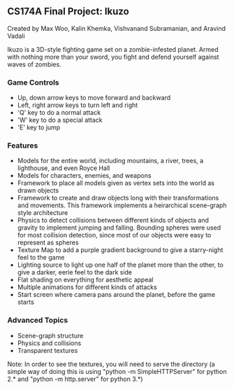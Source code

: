 CS174A Final Project: Ikuzo
---------------------------

Created by Max Woo, Kalin Khemka, Vishvanand Subramanian, and Aravind Vadali

Ikuzo is a 3D-style fighting game set on a zombie-infested planet. Armed with nothing more than your sword, you fight and defend yourself against waves of zombies.

### Game Controls

* Up, down arrow keys to move forward and backward
* Left, right arrow keys to turn left and right
* 'Q' key to do a normal attack
* 'W' key to do a special attack
* 'E' key to jump

### Features

* Models for the entire world, including mountains, a river, trees, a lighthouse, and even Royce Hall
* Models for characters, enemies, and weapons
* Framework to place all models given as vertex sets into the world as drawn objects
* Framework to create and draw objects long with their transformations and movements. This framework implements a heirarchical scene-graph style architecture
* Physics to detect collisions between different kinds of objects and gravity to implement jumping and falling. Bounding spheres were used for most collision detection, since most of our objects were easy to represent as spheres
* Texture Map to add a purple gradient background to give a starry-night feel to the game
* Lighting source to light up one half of the planet more than the other, to give a darker, eerie feel to the dark side
* Flat shading on everything for aesthetic appeal
* Multiple animations for different kinds of attacks
* Start screen where camera pans around the planet, before the game starts

### Advanced Topics

* Scene-graph structure
* Physics and collisions
* Transparent textures

Note: In order to see the textures, you will need to serve the directory (a simple way of doing this is using "python -m SimpleHTTPServer" for python 2.* and "python -m http.server" for python 3.*)
